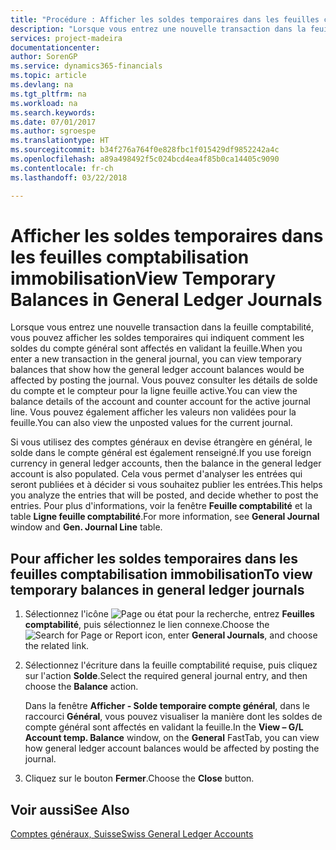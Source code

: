 ```yaml
---
title: "Procédure : Afficher les soldes temporaires dans les feuilles comptabilisation immobilisation"
description: "Lorsque vous entrez une nouvelle transaction dans la feuille comptabilité, vous pouvez afficher les soldes temporaires qui indiquent comment les soldes du compte général sont affectés en validant la feuille. Vous pouvez consulter les détails de solde du compte et le compteur pour la ligne feuille active. Vous pouvez également afficher les valeurs non validées pour la feuille."
services: project-madeira
documentationcenter: 
author: SorenGP
ms.service: dynamics365-financials
ms.topic: article
ms.devlang: na
ms.tgt_pltfrm: na
ms.workload: na
ms.search.keywords: 
ms.date: 07/01/2017
ms.author: sgroespe
ms.translationtype: HT
ms.sourcegitcommit: b34f276a764f0e828fbc1f015429df9852242a4c
ms.openlocfilehash: a89a498492f5c024bcd4ea4f85b0ca14405c9090
ms.contentlocale: fr-ch
ms.lasthandoff: 03/22/2018

---
```

# <a name="view-temporary-balances-in-general-ledger-journals"></a><span data-ttu-id="4ac95-105">Afficher les soldes temporaires dans les feuilles comptabilisation immobilisation</span><span class="sxs-lookup"><span data-stu-id="4ac95-105">View Temporary Balances in General Ledger Journals</span></span>
<span data-ttu-id="4ac95-106">Lorsque vous entrez une nouvelle transaction dans la feuille comptabilité, vous pouvez afficher les soldes temporaires qui indiquent comment les soldes du compte général sont affectés en validant la feuille.</span><span class="sxs-lookup"><span data-stu-id="4ac95-106">When you enter a new transaction in the general journal, you can view temporary balances that show how the general ledger account balances would be affected by posting the journal.</span></span> <span data-ttu-id="4ac95-107">Vous pouvez consulter les détails de solde du compte et le compteur pour la ligne feuille active.</span><span class="sxs-lookup"><span data-stu-id="4ac95-107">You can view the balance details of the account and counter account for the active journal line.</span></span> <span data-ttu-id="4ac95-108">Vous pouvez également afficher les valeurs non validées pour la feuille.</span><span class="sxs-lookup"><span data-stu-id="4ac95-108">You can also view the unposted values for the current journal.</span></span>  

<span data-ttu-id="4ac95-109">Si vous utilisez des comptes généraux en devise étrangère en général, le solde dans le compte général est également renseigné.</span><span class="sxs-lookup"><span data-stu-id="4ac95-109">If you use foreign currency in general ledger accounts, then the balance in the general ledger account is also populated.</span></span> <span data-ttu-id="4ac95-110">Cela vous permet d'analyser les entrées qui seront publiées et à décider si vous souhaitez publier les entrées.</span><span class="sxs-lookup"><span data-stu-id="4ac95-110">This helps you analyze the entries that will be posted, and decide whether to post the entries.</span></span> <span data-ttu-id="4ac95-111">Pour plus d'informations, voir la fenêtre **Feuille comptabilité** et la table **Ligne feuille comptabilité**.</span><span class="sxs-lookup"><span data-stu-id="4ac95-111">For more information, see **General Journal** window and **Gen. Journal Line** table.</span></span>  

## <a name="to-view-temporary-balances-in-general-ledger-journals"></a><span data-ttu-id="4ac95-112">Pour afficher les soldes temporaires dans les feuilles comptabilisation immobilisation</span><span class="sxs-lookup"><span data-stu-id="4ac95-112">To view temporary balances in general ledger journals</span></span>  

1.  <span data-ttu-id="4ac95-113">Sélectionnez l'icône ![Page ou état pour la recherche](../../media/ui-search/search_small.png "Page ou état pour la recherche"), entrez **Feuilles comptabilité**, puis sélectionnez le lien connexe.</span><span class="sxs-lookup"><span data-stu-id="4ac95-113">Choose the ![Search for Page or Report](../../media/ui-search/search_small.png "Search for Page or Report icon") icon, enter **General Journals**, and choose the related link.</span></span>  
2.  <span data-ttu-id="4ac95-114">Sélectionnez l'écriture dans la feuille comptabilité requise, puis cliquez sur l'action **Solde**.</span><span class="sxs-lookup"><span data-stu-id="4ac95-114">Select the required general journal entry, and then choose the **Balance** action.</span></span>  

    <span data-ttu-id="4ac95-115">Dans la fenêtre **Afficher - Solde temporaire compte général**, dans le raccourci **Général**, vous pouvez visualiser la manière dont les soldes de compte général sont affectés en validant la feuille.</span><span class="sxs-lookup"><span data-stu-id="4ac95-115">In the **View – G/L Account temp. Balance** window, on the **General** FastTab, you can view how general ledger account balances would be affected by posting the journal.</span></span>  

3.  <span data-ttu-id="4ac95-116">Cliquez sur le bouton **Fermer**.</span><span class="sxs-lookup"><span data-stu-id="4ac95-116">Choose the **Close** button.</span></span>  

## <a name="see-also"></a><span data-ttu-id="4ac95-117">Voir aussi</span><span class="sxs-lookup"><span data-stu-id="4ac95-117">See Also</span></span>  
 [<span data-ttu-id="4ac95-118">Comptes généraux, Suisse</span><span class="sxs-lookup"><span data-stu-id="4ac95-118">Swiss General Ledger Accounts</span></span>](swiss-general-ledger-accounts.md)

